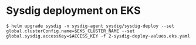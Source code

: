 # Sysdig deployment on EKS

`$ helm upgrade sysdig -n sysdig-agent sysdig/sysdig-deploy --set global.clusterConfig.name=$EKS_CLUSTER_NAME --set global.sysdig.accessKey=$ACCESS_KEY -f 2-sysdig-deploy-values.eks.yaml`
